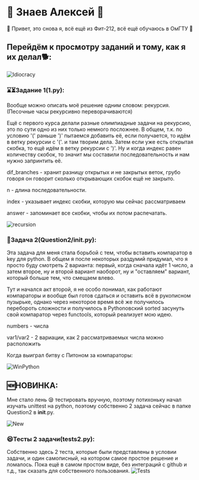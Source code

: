 # 🐍 **Знаев Алексей** 🐍
🐍 Привет, это снова я, всё ещё из Фит-212, всё ещё обучаюсь в ОмГТУ 🐍

## Перейдём к просмотру заданий и тому, как я их делал🐕:
![Idiocracy](https://media.tenor.com/mJv55CcaZO0AAAAC/idiocracy-dumb.gif)

### ⌛⏳Задание 1(1.py):
Вообще можно описать моё решение одним словом: рекурсия.
(Песочные часы рекурсивно переворачиваются)

Ещё с первого курса делали разные олимпиадные задачи на рекурсию, это
по сути одно из них только немного посложнее. В общем, т.к. по условию
'(' раньше ')' пытаемся добавить её, если получается, то идём в ветку рекурсии с '('.
и там творим дела. Затем если уже есть открытая скобка, то ещё идём в ветку рекурсии с ')'.
Ну и когда индекс равен количеству скобок, то значит мы составили последовательность и нам нужно 
запринтить её.

dif_branches - хранит разницу открытых и не закрытых веток, грубо говоря он говорит
сколько открывающих скобок ещё не закрыто.

n - длина последовательности.

index - указывает индекс скобки, которую мы сейчас рассматриваем

answer - запоминает все скобки, чтобы их потом распечатать.

![recursion](https://media.tenor.com/LVD6Htor8z0AAAAC/linchera-el-pive.gif)

### 🔢Задача 2(Question2/__init.py__):
Эта задача для меня стала борьбой с тем, чтобы вставить компаратор в
key для python. В общем я после некоторых раздумий придумал, что я
просто буду смотреть 2 варианта: первый, когда сначала идёт 1 число, а затем второе,
ну и второй вариант наоборот, ну и "оставляем" вариант, который больше тем, что смещаем влево.

Тут и начался акт второй, я не особо понимал, как работают компараторы
и вообще был готов сдаться и оставить всё в рукописном пузырьке, однако
через некоторое время всё же получилось перебороть сложности и получилось в 
Pythonовский sorted засунуть свой компаратор через functools, который реализует мою идею.

numbers - числа

var1/var2 - 2 вариации, как 2 рассматриваемых числа можно расположить

Когда выиграл битву с Питоном за компараторы:

![WinPython](https://media.tenor.com/Vo_GMWLlfboAAAAC/wwe-drew-gulak.gif)

## 🆕НОВИНКА:
Мне стало лень 😪 тестировать вручную, поэтому потихоньку начал изучать unittest
на python, поэтому собственно 2 задача сейчас в папке Question2 в __init__.py.

![New](https://media.tenor.com/x8buEnCiZ4MAAAAC/new-blinking.gif)

### 😆Тесты 2 задачи(tests2.py):
Собственно здесь 2 теста, которые были представлены в условии задачи, и один
самописный, на котором самое простое решение и ломалось. Пока ещё в самом простом
виде, без интеграций с github и т.д., так сказать для собственного пользования.
![Tests](https://media.tenor.com/EMU7UYfrrVsAAAAC/testing-test.gif)